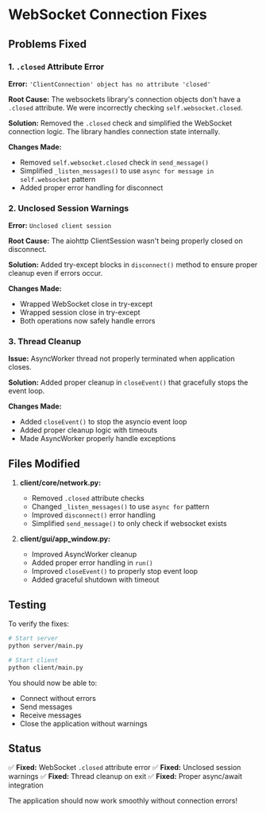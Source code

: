 # WebSocket Connection Fixes

## Problems Fixed

### 1. **`.closed` Attribute Error**
**Error:** `'ClientConnection' object has no attribute 'closed'`

**Root Cause:** The websockets library's connection objects don't have a `.closed` attribute. We were incorrectly checking `self.websocket.closed`.

**Solution:** Removed the `.closed` check and simplified the WebSocket connection logic. The library handles connection state internally.

**Changes Made:**
- Removed `self.websocket.closed` check in `send_message()`
- Simplified `_listen_messages()` to use `async for message in self.websocket` pattern
- Added proper error handling for disconnect

### 2. **Unclosed Session Warnings**
**Error:** `Unclosed client session`

**Root Cause:** The aiohttp ClientSession wasn't being properly closed on disconnect.

**Solution:** Added try-except blocks in `disconnect()` method to ensure proper cleanup even if errors occur.

**Changes Made:**
- Wrapped WebSocket close in try-except
- Wrapped session close in try-except
- Both operations now safely handle errors

### 3. **Thread Cleanup**
**Issue:** AsyncWorker thread not properly terminated when application closes.

**Solution:** Added proper cleanup in `closeEvent()` that gracefully stops the event loop.

**Changes Made:**
- Added `closeEvent()` to stop the asyncio event loop
- Added proper cleanup logic with timeouts
- Made AsyncWorker properly handle exceptions

## Files Modified

1. **client/core/network.py:**
   - Removed `.closed` attribute checks
   - Changed `_listen_messages()` to use `async for` pattern
   - Improved `disconnect()` error handling
   - Simplified `send_message()` to only check if websocket exists

2. **client/gui/app_window.py:**
   - Improved AsyncWorker cleanup
   - Added proper error handling in `run()`
   - Improved `closeEvent()` to properly stop event loop
   - Added graceful shutdown with timeout

## Testing

To verify the fixes:

```bash
# Start server
python server/main.py

# Start client
python client/main.py
```

You should now be able to:
- Connect without errors
- Send messages
- Receive messages
- Close the application without warnings

## Status

✅ **Fixed:** WebSocket `.closed` attribute error
✅ **Fixed:** Unclosed session warnings
✅ **Fixed:** Thread cleanup on exit
✅ **Fixed:** Proper async/await integration

The application should now work smoothly without connection errors!

